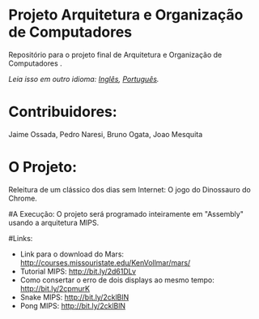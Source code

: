 # Projeto Arquitetura e Organização de Computadores
Repositório para o projeto final de Arquitetura e Organização de Computadores .

*Leia isso em outro idioma: [Inglês](README.md), [Português](README.pt-BR.md).*

# Contribuidores:
Jaime Ossada, Pedro Naresi, Bruno Ogata, Joao Mesquita

# O Projeto:
Releitura de um clássico dos dias sem Internet: O jogo do Dinossauro do Chrome.

#A Execução:
O projeto será programado inteiramente em "Assembly" usando a arquitetura MIPS.

#Links:
* Link para o download do Mars: http://courses.missouristate.edu/KenVollmar/mars/
* Tutorial MIPS: http://bit.ly/2d61DLv
* Como consertar o erro de dois displays ao mesmo tempo: http://bit.ly/2cpmurK
* Snake MIPS: http://bit.ly/2cklBlN
* Pong MIPS: http://bit.ly/2cklBlN
